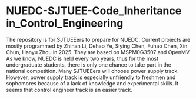 # NUEDC-SJTUEE-Code_Inheritance in_Control_Engineering
The repository is for SJTUEEers to prepare for NUEDC. Current projects are mostly programmed by Zhinan Li, Dehao Ye, Siying Chen, Fuhao Chen, Xin Chun, Hanyu Zhou in 2025. They are based on MSPM0G3507 and OpenMV.
As we know, NUEDC is held every two years, thus for the most undergraduate students, there is only one chance to take part in the national competition. Many SJTUEEers will choose power supply track. However, power supply track is especially unfriendly to freshmen and sophomores because of a lack of knowledge and experimental skills. It seems that control engineer track is an easier track. 
